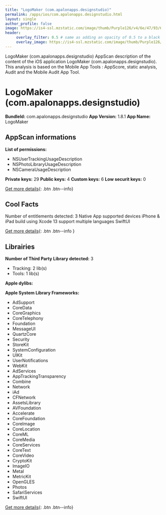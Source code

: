 ```yaml
---
title: "LogoMaker (com.apalonapps.designstudio)"
permalink: /apps/ios/com.apalonapps.designstudio.html
layout: single
author_profile: false
image: https://is4-ssl.mzstatic.com/image/thumb/Purple126/v4/6e/47/93/6e47934b-37bb-770e-0a2d-8a9b764d25c7/AppIcon-1x_U007emarketing-0-8-0-85-220.png/512x512bb.jpg
header: 
     overlay_filter: 0.5 # same as adding an opacity of 0.5 to a black background
     overlay_image: https://is4-ssl.mzstatic.com/image/thumb/Purple126/v4/6e/47/93/6e47934b-37bb-770e-0a2d-8a9b764d25c7/AppIcon-1x_U007emarketing-0-8-0-85-220.png/512x512bb.jpg
---
```

LogoMaker (com.apalonapps.designstudio) AppScan description of the content of the iOS application LogoMaker (com.apalonapps.designstudio). This analysis is based on the Mobile App Tools : AppScore, static analysis, Audit and the Mobile Audit App Tool.

# LogoMaker (com.apalonapps.designstudio)

**BundleId:** com.apalonapps.designstudio
**App Version:** 1.8.1
**App Name:** LogoMaker


## AppScan informations 

**List of permissions:** 
- NSUserTrackingUsageDescription
- NSPhotoLibraryUsageDescription
- NSCameraUsageDescription
  
  
**Private keys:** 29
**Public keys:** 4
**Custom keys:** 6
**Low securit keys:** 0
  
[Get more details](/pricing.html){: .btn .btn--info}

## Cool Facts

Number of entitlements detected: 3
Native App
supported devices iPhone & iPad
build using Xcode 13
support multiple languages
SwiftUI
  
[Get more details](/pricing.html){: .btn .btn--info }

## Librairies 
**Number of Third Party Library detected:** 3
- Tracking: 2 lib(s)
- Tools: 1 lib(s)


**Apple dylibs:**


**Apple System Library Frameworks:**
- AdSupport
- CoreData
- CoreGraphics
- CoreTelephony
- Foundation
- MessageUI
- QuartzCore
- Security
- StoreKit
- SystemConfiguration
- UIKit
- UserNotifications
- WebKit
- AdServices
- AppTrackingTransparency
- Combine
- Network
- iAd
- CFNetwork
- AssetsLibrary
- AVFoundation
- Accelerate
- CoreFoundation
- CoreImage
- CoreLocation
- CoreML
- CoreMedia
- CoreServices
- CoreText
- CoreVideo
- CryptoKit
- ImageIO
- Metal
- MetricKit
- OpenGLES
- Photos
- SafariServices
- SwiftUI


  
[Get more details](/pricing.html){: .btn .btn--info}

